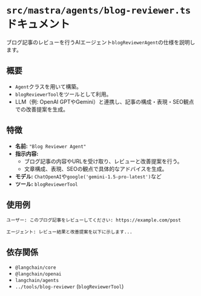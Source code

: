 # `src/mastra/agents/blog-reviewer.ts` ドキュメント

ブログ記事のレビューを行うAIエージェント`blogReviewerAgent`の仕様を説明します。

## 概要

- `Agent`クラスを用いて構築。
- `blogReviewerTool`をツールとして利用。
- LLM（例: OpenAI GPTやGemini）と連携し、記事の構成・表現・SEO観点での改善提案を生成。

## 特徴

- **名前:** `"Blog Reviewer Agent"`
- **指示内容:**
  - ブログ記事の内容やURLを受け取り、レビューと改善提案を行う。
  - 文章構成、表現、SEOの観点で具体的なアドバイスを生成。
- **モデル:** `ChatOpenAI`や`google('gemini-1.5-pro-latest')`など
- **ツール:** `blogReviewerTool`

## 使用例

```plaintext
ユーザー: このブログ記事をレビューしてください: https://example.com/post

エージェント: レビュー結果と改善提案を以下に示します...
```

## 依存関係

- `@langchain/core`
- `@langchain/openai`
- `langchain/agents`
- `../tools/blog-reviewer` (`blogReviewerTool`)
